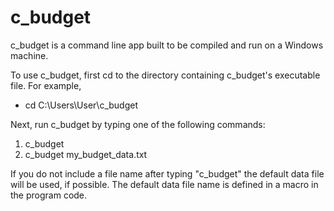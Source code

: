 # c_budget
c_budget is a command line app built to be compiled and run on a Windows machine.

To use c_budget, first cd to the directory containing c_budget's executable file. For example,

- cd C:\Users\User\c_budget

Next, run c_budget by typing one of the following commands:

1. c_budget
2. c_budget my_budget_data.txt

If you do not include a file name after typing "c_budget" the default data file will be used, if possible. The default data file name is defined in a macro in the program code.
